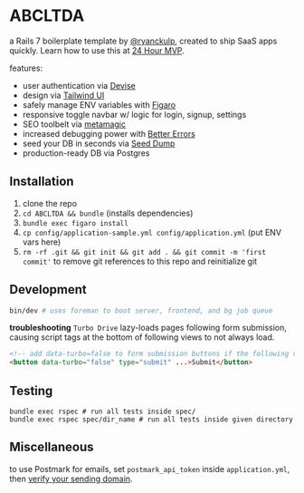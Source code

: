 # ABCLTDA
a Rails 7 boilerplate template by [@ryanckulp](https://twitter.com/ryanckulp), created to ship SaaS apps quickly. Learn how to use this at [24 Hour MVP](https://founderhacker.com/24-hour-mvp).

features:
* user authentication via [Devise](https://github.com/plataformatec/devise)
* design via [Tailwind UI](https://tailwindui.com/)
* safely manage ENV variables with [Figaro](https://github.com/laserlemon/figaro)
* responsive toggle navbar w/ logic for login, signup, settings
* SEO toolbelt via [metamagic](https://github.com/lassebunk/metamagic)
* increased debugging power with [Better Errors](https://github.com/charliesome/better_errors)
* seed your DB in seconds via [Seed Dump](https://github.com/rroblak/seed_dump)
* production-ready DB via Postgres

## Installation
1. clone the repo
1. `cd ABCLTDA && bundle` (installs dependencies)
2. `bundle exec figaro install`
3. `cp config/application-sample.yml config/application.yml` (put ENV vars here)
4. `rm -rf .git && git init && git add . && git commit -m 'first commit'` to remove git references to this repo and reinitialize git

## Development
```sh
bin/dev # uses foreman to boot server, frontend, and bg job queue
```

**troubleshooting**
`Turbo Drive` lazy-loads pages following form submission, causing script tags at the bottom of following views to not always load.

```html
<!-- add data-turbo=false to form submission buttons if the following view needs a full render -->
<button data-turbo="false" type="submit" ...>Submit</button>
```

## Testing
```
bundle exec rspec # run all tests inside spec/
bundle exec rspec spec/dir_name # run all tests inside given directory
```

## Miscellaneous
to use Postmark for emails, set `postmark_api_token` inside `application.yml`, then [verify your sending domain](https://account.postmarkapp.com/signature_domains/initialize_verification).
